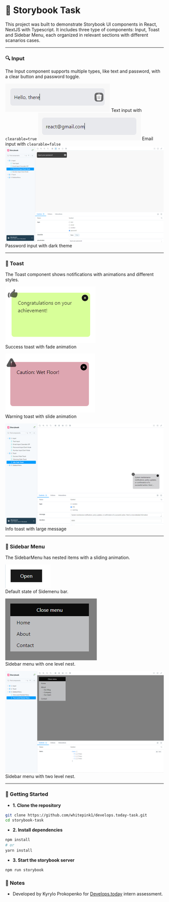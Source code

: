 # 🎴 Storybook Task

This project was built to demonstrate Storybook UI components in React, NextJS with Typescript. It includes three type of components: Input, Toast and Sidebar Menu, each organized in relevant sections with different scanarios cases.

---

### 🔍 Input

The Input component supports multiple types, like text and password, with a clear button and password toggle.

![Text Input](./storybook-screenshot/text-input-clearable-on.png)
Text input with ``` clearable=true ```
![Email Input Clearable Off](./storybook-screenshot/email-input-clearable-off.png)
Email input with ``` clearable=false ```
![Password Input Dark](./storybook-screenshot/password-input-dark.png)
Password input with dark theme

---
 
### 📌 Toast

The Toast component shows notifications with animations and different styles.

![Success Toast](./storybook-screenshot/success-toast.png)
<br/>
Success toast with fade animation

![Warning Toast](./storybook-screenshot/warning-toast.png)
<br/>
Warning toast with slide animation

![Info Toast](./storybook-screenshot/info-toast.png)
<br/>
Info toast with large message

---

### 📸 Sidebar Menu

The SidebarMenu has nested items with a sliding animation.

![Open button](./storybook-screenshot/default_state_sidebar.png)
<br/>
Default state of Sidemenu bar.

![One level Sidebar](./storybook-screenshot/one-level-sidebar.png)
<br/>
Sidebar menu with one level nest.

![Two level Sidebar](./storybook-screenshot/two-level-sidebar.png)
<br/>
Sidebar menu with two level nest.

---

### 🚀 Getting Started

- **1. Clone the repository**

```bash
git clone https://github.com/whitepink1/develops.today-task.git
cd storybook-task
```

- **2. Install dependencies**

```bash
npm install
# or
yarn install
```

- **3. Start the storybook server**

```bash
npm run storybook
```

### 📌 Notes 

- Developed by Kyrylo Prokopenko for [Develops.today](https://develops.today/) intern assessment.